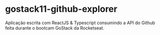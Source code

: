 # gostack11-github-explorer
Aplicação escrita com ReactJS &amp; Typescript consumindo a API do Github feita durante o bootcam GoStack da Rocketseat.
